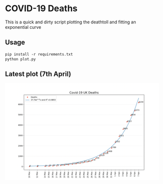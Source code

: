 # COVID-19 Deaths

This is a quick and dirty script plotting the deathtoll and fitting an exponential curve

## Usage

```
pip install -r requirements.txt
python plot.py
```

## Latest plot (7th April)

![Image description](https://github.com/zsoobhan/covid/blob/master/latest.png)
